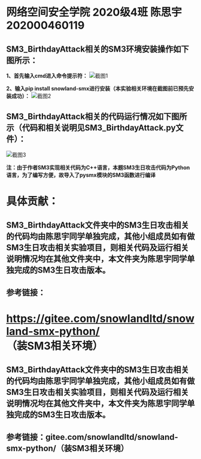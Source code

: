 网络空间安全学院 2020级4班 陈思宇 202000460119
<br />
=

SM3_BirthdayAttack相关的SM3环境安装操作如下图所示：
-

**1、首先输入cmd进入命令提示符：**
![截图1](https://user-images.githubusercontent.com/109191115/180785289-3575d690-b084-481f-a544-577d162de337.jpg)

**2、输入pip install snowland-smx进行安装（本实验相关环境在截图前已预先安装成功）：**
![截图2](https://user-images.githubusercontent.com/109191115/180785303-2d507bf7-f33f-4e84-865d-85114b2f9829.jpg)


SM3_BirthdayAttack相关的代码运行情况如下图所示（代码和相关说明见SM3_BirthdayAttack.py文件）：
-
![截图3](https://user-images.githubusercontent.com/109191115/180785332-9874e0ca-f942-4a9d-a841-b45a1f014599.jpg)

**注：由于作者SM3实现相关代码为C++语言，本题SM3生日攻击代码为Python语言，为了编写方便，故导入了pysmx模块的SM3函数进行编译**

具体贡献：
=
SM3_BirthdayAttack文件夹中的SM3生日攻击相关的代码均由陈思宇同学单独完成，其他小组成员如有做SM3生日攻击相关实验项目，则相关代码及运行相关说明情况均在其他文件夹中，本文件夹为陈思宇同学单独完成的SM3生日攻击版本。
-
参考链接：
-
https://gitee.com/snowlandltd/snowland-smx-python/
（装SM3相关环境）
=======

SM3_BirthdayAttack文件夹中的SM3生日攻击相关的代码均由陈思宇同学单独完成，其他小组成员如有做SM3生日攻击相关实验项目，则相关代码及运行相关说明情况均在其他文件夹中，本文件夹为陈思宇同学单独完成的SM3生日攻击版本。
-

参考链接：gitee.com/snowlandltd/snowland-smx-python/（装SM3相关环境）
-

